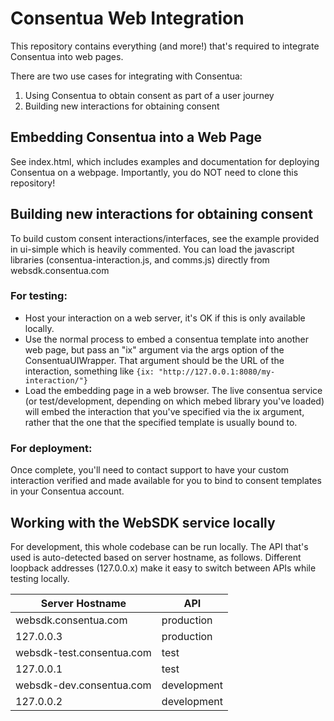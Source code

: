 Consentua Web Integration
=========================

This repository contains everything (and more!) that's required to integrate Consentua into web pages.

There are two use cases for integrating with Consentua:
1. Using Consentua to obtain consent as part of a user journey
2. Building new interactions for obtaining consent


## Embedding Consentua into a Web Page

See index.html, which includes examples and documentation for deploying Consentua on a webpage. Importantly, you do NOT need to clone this repository!


## Building new interactions for obtaining consent

To build custom consent interactions/interfaces, see the example provided in ui-simple which is heavily commented. You can load the javascript libraries (consentua-interaction.js, and comms.js) directly from websdk.consentua.com

### For testing:

* Host your interaction on a web server, it's OK if this is only available locally.
* Use the normal process to embed a consentua template into another web page, but pass an "ix" argument via the args option of the ConsentuaUIWrapper. That argument should be the URL of the interaction, something like `{ix: "http://127.0.0.1:8080/my-interaction/"}`
* Load the embedding page in a web browser. The live consentua service (or test/development, depending on which mebed library you've loaded) will embed the interaction that you've specified via the ix argument, rather that the one that the specified template is usually bound to.

### For deployment:

Once complete, you'll need to contact support to have your custom interaction verified and made available for you to bind to consent templates in your Consentua account.

## Working with the WebSDK service locally
For development, this whole codebase can be run locally. The API that's used is auto-detected based on server hostname, as follows. Different loopback addresses (127.0.0.x) make it easy to switch between APIs while testing locally.

| Server Hostname | API |
| -- | -- |
| websdk.consentua.com | production |
| 127.0.0.3 | production |
| websdk-test.consentua.com | test |
| 127.0.0.1 | test |
| websdk-dev.consentua.com | development |
| 127.0.0.2 | development |
